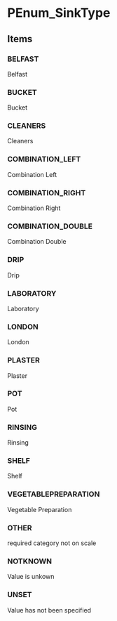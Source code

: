 # PEnum_SinkType

## Items

### BELFAST
Belfast

### BUCKET
Bucket

### CLEANERS
Cleaners

### COMBINATION_LEFT
Combination Left

### COMBINATION_RIGHT
Combination Right

### COMBINATION_DOUBLE
Combination Double

### DRIP
Drip

### LABORATORY
Laboratory

### LONDON
London

### PLASTER
Plaster

### POT
Pot

### RINSING
Rinsing

### SHELF
Shelf

### VEGETABLEPREPARATION
Vegetable Preparation

### OTHER
required category not on scale

### NOTKNOWN
Value is unkown

### UNSET
Value has not been specified
